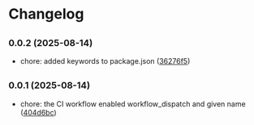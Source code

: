 # Changelog

## <small>0.0.2 (2025-08-14)</small>

* chore: added keywords to package.json ([36276f5](https://github.com/bitgumbo/astro-tw-autoreference/commit/36276f5))

## <small>0.0.1 (2025-08-14)</small>

* chore: the CI workflow enabled workflow_dispatch and given name ([404d6bc](https://github.com/bitgumbo/astro-tw-autoreference/commit/404d6bc))

